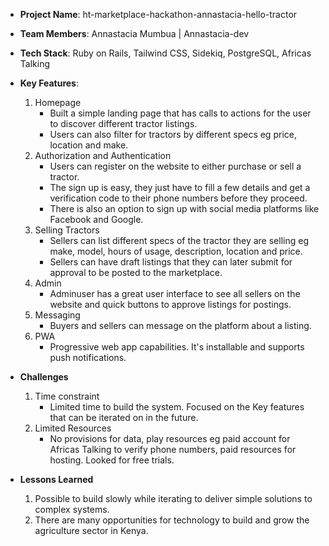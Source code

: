 - **Project Name**: ht-marketplace-hackathon-annastacia-hello-tractor
- **Team Members**: Annastacia Mumbua | Annastacia-dev
- **Tech Stack**: Ruby on Rails, Tailwind CSS, Sidekiq, PostgreSQL, Africas Talking
- **Key Features**:
    1. Homepage
       - Built a simple landing page that has calls to actions for the user to discover different tractor listings.
       - Users can also filter for tractors by different specs eg price, location and make.
    2. Authorization and Authentication
       - Users can register on the website to either purchase or sell a tractor.
       - The sign up is easy, they just have to fill a few details and get a verification code to their phone numbers before they proceed.
       - There is also an option to sign up with social media platforms like Facebook and Google.
    3. Selling Tractors
       - Sellers can list different specs of the tractor they are selling eg make, model, hours of usage, description, location and price.
       - Sellers can have draft listings that they can later submit for approval to be posted to the marketplace.
     4. Admin
         - Adminuser has a great user interface to see all sellers on the website and quick buttons to approve listings for postings.
     5. Messaging
         - Buyers and sellers can message on the platform about a listing.
     6. PWA
         - Progressive web app capabilities. It's installable and supports push notifications.
       
    
- **Challenges**
    1. Time constraint
       - Limited time to build the system. Focused on the Key features that can be iterated on in the future.
    2. Limited Resources
       - No provisions for data, play resources eg paid account for Africas Talking to verify phone numbers, paid resources for hosting. Looked for free trials.
- **Lessons Learned**
     1. Possible to build slowly while iterating to deliver simple solutions to complex systems.
     2. There are many opportunities for technology to build and grow the agriculture sector in Kenya.
